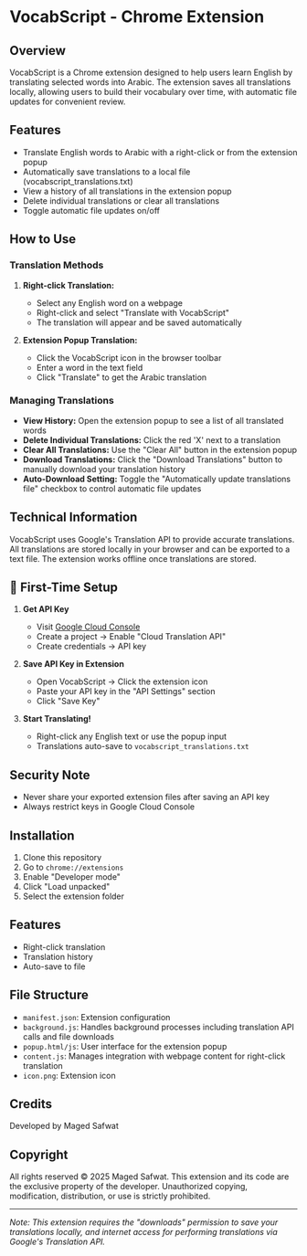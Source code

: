 # VocabScript - Chrome Extension

## Overview
VocabScript is a Chrome extension designed to help users learn English by translating selected words into Arabic. The extension saves all translations locally, allowing users to build their vocabulary over time, with automatic file updates for convenient review.

## Features
- Translate English words to Arabic with a right-click or from the extension popup
- Automatically save translations to a local file (vocabscript_translations.txt)
- View a history of all translations in the extension popup
- Delete individual translations or clear all translations
- Toggle automatic file updates on/off

## How to Use

### Translation Methods
1. **Right-click Translation:**
   - Select any English word on a webpage
   - Right-click and select "Translate with VocabScript"
   - The translation will appear and be saved automatically

2. **Extension Popup Translation:**
   - Click the VocabScript icon in the browser toolbar
   - Enter a word in the text field
   - Click "Translate" to get the Arabic translation

### Managing Translations
- **View History:** Open the extension popup to see a list of all translated words
- **Delete Individual Translations:** Click the red 'X' next to a translation 
- **Clear All Translations:** Use the "Clear All" button in the extension popup
- **Download Translations:** Click the "Download Translations" button to manually download your translation history
- **Auto-Download Setting:** Toggle the "Automatically update translations file" checkbox to control automatic file updates

## Technical Information
VocabScript uses Google's Translation API to provide accurate translations. All translations are stored locally in your browser and can be exported to a text file. The extension works offline once translations are stored.

## 🚀 First-Time Setup

1. **Get API Key**  
   - Visit [Google Cloud Console](https://console.cloud.google.com/)
   - Create a project → Enable "Cloud Translation API"
   - Create credentials → API key

2. **Save API Key in Extension**  
   - Open VocabScript → Click the extension icon
   - Paste your API key in the "API Settings" section
   - Click "Save Key"

3. **Start Translating!**  
   - Right-click any English text or use the popup input
   - Translations auto-save to `vocabscript_translations.txt`

## Security Note
- Never share your exported extension files after saving an API key  
- Always restrict keys in Google Cloud Console 

## Installation
1. Clone this repository
2. Go to `chrome://extensions`
3. Enable "Developer mode"
4. Click "Load unpacked"
5. Select the extension folder

## Features
- Right-click translation
- Translation history
- Auto-save to file 

## File Structure
- `manifest.json`: Extension configuration
- `background.js`: Handles background processes including translation API calls and file downloads
- `popup.html/js`: User interface for the extension popup
- `content.js`: Manages integration with webpage content for right-click translation
- `icon.png`: Extension icon

## Credits
Developed by Maged Safwat

## Copyright
All rights reserved © 2025 Maged Safwat. This extension and its code are the exclusive property of the developer. Unauthorized copying, modification, distribution, or use is strictly prohibited.

---

*Note: This extension requires the "downloads" permission to save your translations locally, and internet access for performing translations via Google's Translation API.*